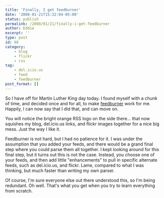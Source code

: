 ```yaml
---
title: 'Finally, I get feedburner'
date: '2008-01-21T15:32:04-05:00'
status: publish
permalink: /2008/01/21/finally-i-get-feedburner
author: Eddie
excerpt: ''
type: post
id: 68
category:
    - blog
    - flickr
    - rss
tag:
    - del.icio.us
    - feed
    - feedburner
post_format: []
---
```

So I have off for Martin Luther King day today. I found myself with a chunk of time, and decided once and for all, to make [feedburner](http://feedburner.com) work for me. Happily, I can now say that I did that, and can move on.

You will notice the bright orange RSS logo on the side there... that now squishes my blog, del.icio.us links, and flickr images together for a nice big mess. Just the way I like it.

Feedburner is not hard, but I had no patience for it. I was under the assumption that you added your feeds, and there would be a grand final step where you could parse them all together. I kept looking around for this final step, but it turns out this is not the case. Instead, you choose one of your feeds, and then add little "enhancements" to pull in specific alternate feeds, such as del.icio.us, and flickr. Lame, compared to what I was thinking, but much faster than writing my own parser.

Of course, I'm sure everyone else out there understood this, so I'm being redundant. Oh well. That's what you get when you try to learn everything from scratch.